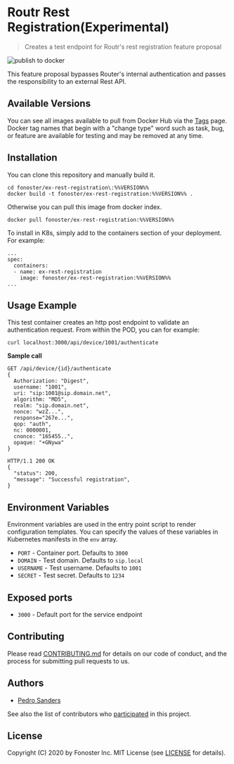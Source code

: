 # Routr Rest Registration(Experimental)

> Creates a test endpoint for Routr's rest registration feature proposal

![publish to docker](https://github.com/fonoster/ex-rest-registration/workflows/publish%20to%20docker%20hub/badge.svg)

This feature proposal bypasses Router's internal authentication and passes the responsibility to an external Rest API.

## Available Versions

You can see all images available to pull from Docker Hub via the [Tags](https://hub.docker.com/repository/docker/fonoster/ex-rest-registration/tags?page=1) page. Docker tag names that begin with a "change type" word such as task, bug, or feature are available for testing and may be removed at any time.

## Installation

You can clone this repository and manually build it.

```
cd fonoster/ex-rest-registration\:%%VERSION%%
docker build -t fonoster/ex-rest-registration:%%VERSION%% .
```

Otherwise you can pull this image from docker index.

```
docker pull fonoster/ex-rest-registration:%%VERSION%%
```

To install in K8s, simply add to the containers section of your deployment. For example:

```
...
spec:
  containers:
  - name: ex-rest-registration
    image: fonoster/ex-rest-registration:%%VERSION%%
...
```

## Usage Example

This test container creates an http post endpoint to validate an authentication request. From within the POD, you can for example:

```
curl localhost:3000/api/device/1001/authenticate
```

**Sample call**

```
GET /api/device/{id}/authenticate
{
  Authorization: "Digest",
  username: "1001",
  uri: "sip:1001@sip.domain.net",
  algorithm: "MD5",
  realm: "sip.domain.net",
  nonce: "wzZ...",
  response="267e...",
  qop: "auth",
  nc: 0000001,
  cnonce: "165455..",
  opaque: "+GNywa"
}

HTTP/1.1 200 OK
{
  "status": 200,
  "message": "Successful registration",
}
```

## Environment Variables

Environment variables are used in the entry point script to render configuration templates. You can specify the values of these variables in Kubernetes manifests in the `env` array.

- `PORT` - Container port. Defaults to `3000`
- `DOMAIN` - Test domain. Defaults to `sip.local`
- `USERNAME` - Test username. Defaults to `1001`
- `SECRET` - Test secret. Defaults to `1234`

## Exposed ports

- `3000` - Default port for the service endpoint

## Contributing

Please read [CONTRIBUTING.md](https://github.com/fonoster/fonos/blob/master/CONTRIBUTING.md) for details on our code of conduct, and the process for submitting pull requests to us.

## Authors

- [Pedro Sanders](https://github.com/psanders)

See also the list of contributors who [participated](https://github.com/fonoster/ex-rest-registration/contributors) in this project.

## License

Copyright (C) 2020 by Fonoster Inc. MIT License (see [LICENSE](https://github.com/fonoster/fonos/blob/master/LICENSE) for details).
